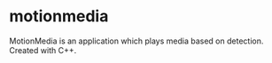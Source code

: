 # motionmedia
MotionMedia is an application which plays media based on detection. Created with C++.
